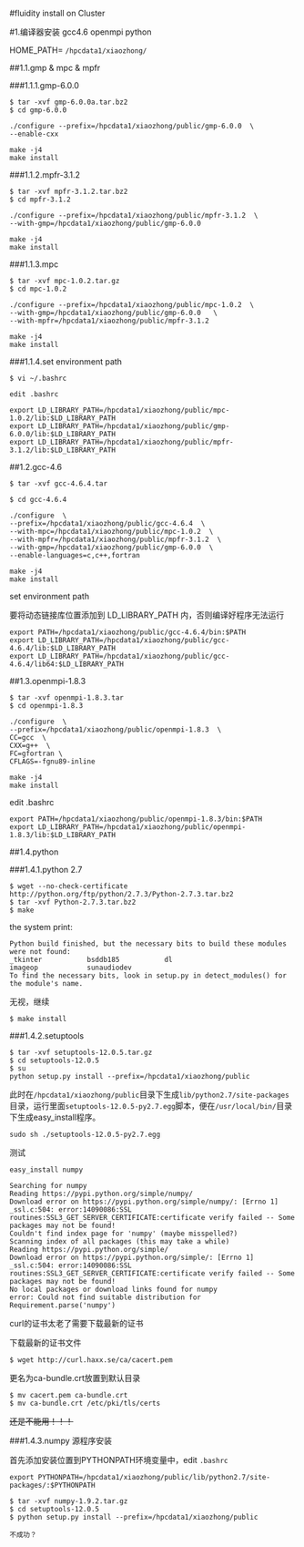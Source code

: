#fluidity install on Cluster

#1.编译器安装 gcc4.6 openmpi python

HOME_PATH= `/hpcdata1/xiaozhong/`

##1.1.gmp & mpc & mpfr

###1.1.1.gmp-6.0.0

```
$ tar -xvf gmp-6.0.0a.tar.bz2
$ cd gmp-6.0.0

./configure --prefix=/hpcdata1/xiaozhong/public/gmp-6.0.0  \
--enable-cxx

make -j4
make install
```

###1.1.2.mpfr-3.1.2
```
$ tar -xvf mpfr-3.1.2.tar.bz2
$ cd mpfr-3.1.2

./configure --prefix=/hpcdata1/xiaozhong/public/mpfr-3.1.2  \
--with-gmp=/hpcdata1/xiaozhong/public/gmp-6.0.0

make -j4
make install
```

###1.1.3.mpc
```
$ tar -xvf mpc-1.0.2.tar.gz
$ cd mpc-1.0.2

./configure --prefix=/hpcdata1/xiaozhong/public/mpc-1.0.2  \
--with-gmp=/hpcdata1/xiaozhong/public/gmp-6.0.0   \
--with-mpfr=/hpcdata1/xiaozhong/public/mpfr-3.1.2

make -j4
make install
```


###1.1.4.set environment path
```
$ vi ~/.bashrc

edit .bashrc

export LD_LIBRARY_PATH=/hpcdata1/xiaozhong/public/mpc-1.0.2/lib:$LD_LIBRARY_PATH
export LD_LIBRARY_PATH=/hpcdata1/xiaozhong/public/gmp-6.0.0/lib:$LD_LIBRARY_PATH
export LD_LIBRARY_PATH=/hpcdata1/xiaozhong/public/mpfr-3.1.2/lib:$LD_LIBRARY_PATH
```

##1.2.gcc-4.6

```
$ tar -xvf gcc-4.6.4.tar

$ cd gcc-4.6.4

./configure  \
--prefix=/hpcdata1/xiaozhong/public/gcc-4.6.4  \
--with-mpc=/hpcdata1/xiaozhong/public/mpc-1.0.2  \
--with-mpfr=/hpcdata1/xiaozhong/public/mpfr-3.1.2  \
--with-gmp=/hpcdata1/xiaozhong/public/gmp-6.0.0  \
--enable-languages=c,c++,fortran

make -j4
make install
```

set environment path

要将动态链接库位置添加到 LD_LIBRARY_PATH 内，否则编译好程序无法运行

```
export PATH=/hpcdata1/xiaozhong/public/gcc-4.6.4/bin:$PATH
export LD_LIBRARY_PATH=/hpcdata1/xiaozhong/public/gcc-4.6.4/lib:$LD_LIBRARY_PATH
export LD_LIBRARY_PATH=/hpcdata1/xiaozhong/public/gcc-4.6.4/lib64:$LD_LIBRARY_PATH

```

##1.3.openmpi-1.8.3

```
$ tar -xvf openmpi-1.8.3.tar
$ cd openmpi-1.8.3

./configure  \
--prefix=/hpcdata1/xiaozhong/public/openmpi-1.8.3  \
CC=gcc  \
CXX=g++  \
FC=gfortran \
CFLAGS=-fgnu89-inline

make -j4
make install
```

edit .bashrc

```
export PATH=/hpcdata1/xiaozhong/public/openmpi-1.8.3/bin:$PATH
export LD_LIBRARY_PATH=/hpcdata1/xiaozhong/public/openmpi-1.8.3/lib:$LD_LIBRARY_PATH
```

##1.4.python

###1.4.1.python 2.7

```
$ wget --no-check-certificate http://python.org/ftp/python/2.7.3/Python-2.7.3.tar.bz2 
$ tar -xvf Python-2.7.3.tar.bz2
$ make
```

the system print:

```
Python build finished, but the necessary bits to build these modules were not found:
_tkinter           bsddb185           dl              
imageop            sunaudiodev                        
To find the necessary bits, look in setup.py in detect_modules() for the module's name.
```

无视，继续

    $ make install

###1.4.2.setuptools

```
$ tar -xvf setuptools-12.0.5.tar.gz
$ cd setuptools-12.0.5
$ su
python setup.py install --prefix=/hpcdata1/xiaozhong/public
```

此时在`/hpcdata1/xiaozhong/public`目录下生成`lib/python2.7/site-packages`目录，运行里面`setuptools-12.0.5-py2.7.egg`脚本，便在`/usr/local/bin/`目录下生成easy_install程序。

```
sudo sh ./setuptools-12.0.5-py2.7.egg
```

测试

    easy_install numpy



```
Searching for numpy
Reading https://pypi.python.org/simple/numpy/
Download error on https://pypi.python.org/simple/numpy/: [Errno 1] _ssl.c:504: error:14090086:SSL routines:SSL3_GET_SERVER_CERTIFICATE:certificate verify failed -- Some packages may not be found!
Couldn't find index page for 'numpy' (maybe misspelled?)
Scanning index of all packages (this may take a while)
Reading https://pypi.python.org/simple/
Download error on https://pypi.python.org/simple/: [Errno 1] _ssl.c:504: error:14090086:SSL routines:SSL3_GET_SERVER_CERTIFICATE:certificate verify failed -- Some packages may not be found!
No local packages or download links found for numpy
error: Could not find suitable distribution for Requirement.parse('numpy')
```

curl的证书太老了需要下载最新的证书

下载最新的证书文件 

    $ wget http://curl.haxx.se/ca/cacert.pem

更名为ca-bundle.crt放置到默认目录

    $ mv cacert.pem ca-bundle.crt 
    $ mv ca-bundle.crt /etc/pki/tls/certs 

~~还是不能用！！！~~

###1.4.3.numpy 源程序安装

首先添加安装位置到PYTHONPATH环境变量中，edit `.bashrc`

    export PYTHONPATH=/hpcdata1/xiaozhong/public/lib/python2.7/site-packages/:$PYTHONPATH

```
$ tar -xvf numpy-1.9.2.tar.gz 
$ cd setuptools-12.0.5
$ python setup.py install --prefix=/hpcdata1/xiaozhong/public
```

`不成功？`






